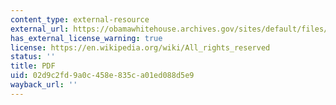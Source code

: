 ```yaml
---
content_type: external-resource
external_url: https://obamawhitehouse.archives.gov/sites/default/files/microsites/ostp/pcast-stemed-execsum.pdf
has_external_license_warning: true
license: https://en.wikipedia.org/wiki/All_rights_reserved
status: ''
title: PDF
uid: 02d9c2fd-9a0c-458e-835c-a01ed088d5e9
wayback_url: ''
---
```

